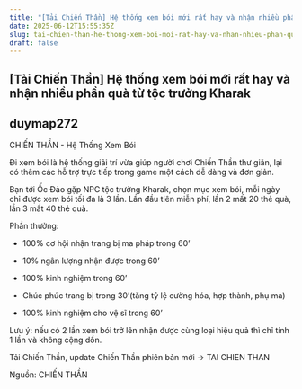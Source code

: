 ```yaml
---
title: "[Tải Chiến Thần] Hệ thống xem bói mới rất hay và nhận nhiều phần quà từ tộc trưởng Kharak"
date: 2025-06-12T15:55:35Z
slug: tai-chien-than-he-thong-xem-boi-moi-rat-hay-va-nhan-nhieu-phan-qua-tu-toc-truong-kharak
draft: false
---
```


## [Tải Chiến Thần] Hệ thống xem bói mới rất hay và nhận nhiều phần quà từ tộc trưởng Kharak

## duymap272

CHIẾN THẦN - Hệ Thống Xem Bói
 
Đi xem bói là hệ thống giải trí vừa giúp người chơi Chiến Thần thư giãn, lại có thêm các hỗ trợ trực tiếp trong game một cách dễ dàng và đơn giản.
 
Bạn tới Ốc Đảo gặp NPC tộc trưởng Kharak, chọn mục xem bói, mỗi ngày chỉ được xem bói tối đa là 3 lần. Lần đầu tiên miễn phí, lần 2 mất 20 thẻ quà, lần 3 mất 40 thẻ quà.
 

 

 
Phần thưởng:
 
+ 100% cơ hội nhận trang bị ma pháp trong 60’
 
+ 10% ngân lượng nhận được trong 60’
 
+ 100% kinh nghiệm trong 60’
 
+ Chúc phúc trang bị trong 30’(tăng tỷ lệ cường hóa, hợp thành, phụ ma)
 
+ 100% kinh nghiệm cho vệ sĩ trong 60’
 
Lưu ý: nếu có 2 lần xem bói trở lên nhận được cùng loại hiệu quả thì chỉ tính 1 lần và không cộng dồn.
 
Tải Chiến Thần, update Chiến Thần phiên bản mới -> TAI CHIEN THAN
 
Nguồn: CHIẾN THẦN